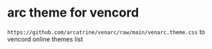 # arc theme for vencord
`https://github.com/arcatrine/venarc/raw/main/venarc.theme.css` to vencord online themes list
